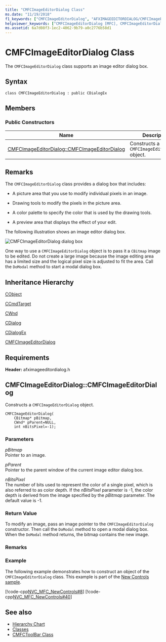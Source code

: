 ```yaml
---
title: "CMFCImageEditorDialog Class"
ms.date: "11/19/2018"
f1_keywords: ["CMFCImageEditorDialog", "AFXIMAGEEDITORDIALOG/CMFCImageEditorDialog", "AFXIMAGEEDITORDIALOG/CMFCImageEditorDialog::CMFCImageEditorDialog"]
helpviewer_keywords: ["CMFCImageEditorDialog [MFC], CMFCImageEditorDialog"]
ms.assetid: 6a7d08f3-1ec2-4062-9b79-a0c2776b58d1
---
```

# CMFCImageEditorDialog Class

The `CMFCImageEditorDialog` class supports an image editor dialog box.

## Syntax

```
class CMFCImageEditorDialog : public CDialogEx
```

## Members

### Public Constructors

|Name|Description|
|----------|-----------------|
|[CMFCImageEditorDialog::CMFCImageEditorDialog](#cmfcimageeditordialog)|Constructs a `CMFCImageEditorDialog` object.|

## Remarks

The `CMFCImageEditorDialog` class provides a dialog box that includes:

- A picture area that you use to modify individual pixels in an image.

- Drawing tools to modify the pixels in the picture area.

- A color palette to specify the color that is used by the drawing tools.

- A preview area that displays the effect of your edit.

The following illustration shows an image editor dialog box.

![CMFCImageEditorDialog dialog box](../../mfc/reference/media/imageedit.png "CMFCImageEditorDialog dialog box")

One way to use a `CMFCImageEditorDialog` object is to pass it a `CBitmap` image to be edited. Do not create a large image because the image editing area has a limited size and the logical pixel size is adjusted to fit the area. Call the `DoModal` method to start a modal dialog box.

## Inheritance Hierarchy

[CObject](../../mfc/reference/cobject-class.md)

[CCmdTarget](../../mfc/reference/ccmdtarget-class.md)

[CWnd](../../mfc/reference/cwnd-class.md)

[CDialog](../../mfc/reference/cdialog-class.md)

[CDialogEx](../../mfc/reference/cdialogex-class.md)

[CMFCImageEditorDialog](../../mfc/reference/cmfcimageeditordialog-class.md)

## Requirements

**Header:** afximageeditordialog.h

##  <a name="cmfcimageeditordialog"></a>  CMFCImageEditorDialog::CMFCImageEditorDialog

Constructs a `CMFCImageEditorDialog` object.

```
CMFCImageEditorDialog(
    CBitmap* pBitmap,
    CWnd* pParent=NULL,
    int nBitsPixel=-1);
```

### Parameters

*pBitmap*<br/>
Pointer to an image.

*pParent*<br/>
Pointer to the parent window of the current image editor dialog box.

*nBitsPixel*<br/>
The number of bits used to represent the color of a single pixel, which is also referred to as color depth.  If the *nBitsPixel* parameter is -1, the color depth is derived from the image specified by the *pBitmap* parameter. The default value is -1.

### Return Value

To modify an image, pass an image pointer to the `CMFCImageEditorDialog` constructor. Then call the `DoModal` method to open a modal dialog box. When the `DoModal` method returns, the bitmap contains the new image.

### Remarks

### Example

The following example demonstrates how to construct an object of the `CMFCImageEditorDialog` class. This example is part of the [New Controls sample](../../visual-cpp-samples.md).

[!code-cpp[NVC_MFC_NewControls#8](../../mfc/reference/codesnippet/cpp/cmfcimageeditordialog-class_1.cpp)]
[!code-cpp[NVC_MFC_NewControls#40](../../mfc/reference/codesnippet/cpp/cmfcimageeditordialog-class_2.cpp)]

## See also

- [Hierarchy Chart](../../mfc/hierarchy-chart.md)
- [Classes](../../mfc/reference/mfc-classes.md)
- [CMFCToolBar Class](../../mfc/reference/cmfctoolbar-class.md)
